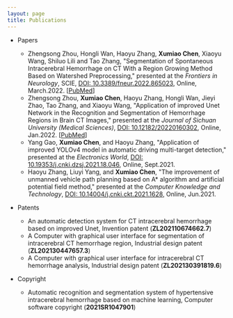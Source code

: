 ```yaml
---
layout: page
title: Publications
---
```


 * Papers
   * Zhengsong Zhou, Hongli Wan, Haoyu Zhang, **Xumiao Chen**, Xiaoyu Wang, Shiluo Lili and Tao Zhang, "Segmentation of Spontaneous Intracerebral Hemorrhage on CT With a Region Growing Method Based on Watershed Preprocessing," presented at the *Frontiers in Neurology*, SCIE, [DOI: 10.3389/fneur.2022.865023](https://doi.org/10.3389/fneur.2022.865023), Online, March.2022. [[PubMed](https://pubmed.ncbi.nlm.nih.gov/35422751)]
   * Zhengsong Zhou, **Xumiao Chen**, Haoyu Zhang, Hongli Wan, Jieyi Zhao, Tao Zhang, and Xiaoyu Wang, "Application of improved Unet Network in the Recognition and Segmentation of Hemorrhage Regions in Brain CT Images," presented at the *Journal of Sichuan University (Medical Sciences)*, [DOI: 10.12182/20220160302](https://doi.org/10.12182/20220160302), Online, Jan.2022. [[PubMed](https://pubmed.ncbi.nlm.nih.gov/35048610)]
   * Yang Gao, **Xumiao Chen**, and Haoyu Zhang, "Application of improved YOLOv4 model in automatic driving multi-target detection," presented at the *Electronics World*, [DOI: 10.19353/j.cnki.dzsj.2021.18.046](https://doi.org/10.19353/j.cnki.dzsj.2021.18.046), Online, Sept.2021.
   * Haoyu Zhang, Liuyi Yang, and **Xumiao Chen**, "The improvement of unmanned vehicle path planning based on A* algorithm and artificial potential field method," presented at the *Computer Knowledge and Technology*, [DOI: 10.14004/j.cnki.ckt.2021.1628](https://doi.org/10.14004/j.cnki.ckt.2021.1628), Online, Jun.2021.

* Patents
   * An automatic detection system for CT intracerebral hemorrhage based on improved Unet, Invention patent (**ZL202110674662.7**)
   * A Computer with graphical user interface for segmentation of intracerebral CT hemorrhage region, Industrial design patent (**ZL202130447657.3**) 
   * A Computer with graphical user interface for intracerebral CT hemorrhage analysis, Industrial design patent (**ZL202130391819.6**) 

* Copyright
  * Automatic recognition and segmentation system of hypertensive intracerebral hemorrhage based on machine learning, Computer software copyright (**2021SR1047901**)
